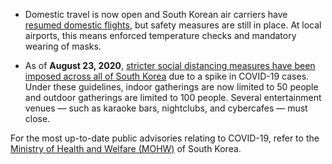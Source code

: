 - Domestic travel is now open and South Korean air carriers have [resumed domestic flights](https://newsinfo.inquirer.net/1259719/south-koreas-air-carriers-resume-domestic-routes-for-spring-travel-season), but safety measures are still in place. At local airports, this means enforced temperature checks and mandatory wearing of masks.

- As of **August 23, 2020**, [stricter social distancing measures have been imposed across all of South Korea](https://www.garda.com/crisis24/news-alerts/371641/south-korea-authorities-expand-stricter-social-distancing-restrictions-nationwide-august-23-update-28) due to a spike in COVID-19 cases. Under these guidelines, indoor gatherings are now limited to 50 people and outdoor gatherings are limited to 100 people. Several entertainment venues — such as karaoke bars, nightclubs, and cybercafes — must close.

For the most up-to-date public advisories relating to COVID-19, refer to the [Ministry of Health and Welfare (MOHW)](http://ncov.mohw.go.kr/en/infoBoardList.do?brdId=14&brdGubun=141&dataGubun=&ncvContSeq=&contSeq=&board_id=) of South Korea.
